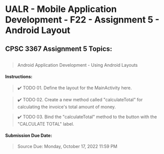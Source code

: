 # UALR - Mobile Application Development - F22 - Assignment 5 - Android Layout

## CPSC 3367 Assignment 5 Topics:

<img src="file:///Users/decyple/Library/Application%20Support/marktext/images/2022-10-17-23-15-40-image.png" title="" alt="" data-align="center">

> Android Application Development - Using Android Layouts

#### Instructions:

> :heavy_check_mark: TODO 01. Define the layout for the MainActivity here.

> :heavy_check_mark: TODO 02. Create a new method called "calculateTotal" for calculating the invoice's total amount of money.

> :heavy_check_mark: TODO 03. Bind the "calculateTotal" method to the button with the "CALCULATE TOTAL" label.

#### Submission Due Date:

>  Source Due: Monday, October 17, 2022 11:59 PM


